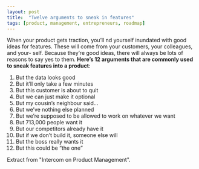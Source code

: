 ```yaml
---
layout: post
title:  "Twelve arguments to sneak in features"
tags: [product, management, entrepreneurs, roadmap]
---
```


When your product gets traction, you’ll  nd yourself inundated with good ideas for features. These will come from your customers, your colleagues, and your- self. Because they’re good ideas, there will always be lots of reasons to say yes to them. **Here’s 12 arguments that are commonly used to sneak features into a product**:

1. But the data looks good
2. But it’ll only take a few minutes
3. But this customer is about to quit
4. But we can just make it optional
5. But my cousin’s neighbour said...
6. But we’ve nothing else planned
7. But we’re supposed to be allowed to work on whatever we want
8. But 713,000 people want it
9. But our competitors already have it
10. But if we don’t build it, someone else will
11. But the boss really wants it
12. But this could be “the one”

Extract from "Intercom on Product Management".
